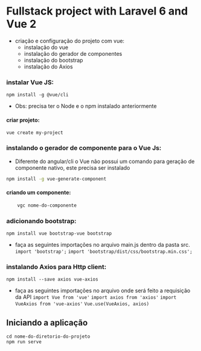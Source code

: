 # Fullstack project with Laravel 6 and Vue 2

 - criação e configuração do projeto com vue:
    - instalação do vue
    - instalação do gerador de componentes
    - instalação do bootstrap
    - instalação do Axios

### instalar Vue JS:
    npm install -g @vue/cli
-   Obs: precisa ter o Node e o npm instalado anteriormente
#### criar projeto:
    vue create my-project
### instalando o gerador de componente para o Vue Js:
- Diferente do angular/cli o Vue não possui um comando para geração de componente nativo, este precisa ser instalado
```sh
npm install -g vue-generate-component
```

#### criando um componente:
```sh
    vgc nome-do-componente
```

### adicionando bootstrap:
    npm install vue bootstrap-vue bootstrap
- faça as seguintes importações no arquivo main.js dentro da pasta src.
    ``` import 'bootstrap'; ```
    ``` import 'bootstrap/dist/css/bootstrap.min.css'; ```

### instalando Axios para Http client:
    npm install --save axios vue-axios
    
- faça as seguintes importações no arquivo onde será feito a requisição da API
``` import Vue from 'vue' ```
``` import axios from 'axios' ```
``` import VueAxios from 'vue-axios' ```
```Vue.use(VueAxios, axios) ```

## Iniciando a aplicação 
    cd nome-do-diretorio-do-projeto
    npm run serve
